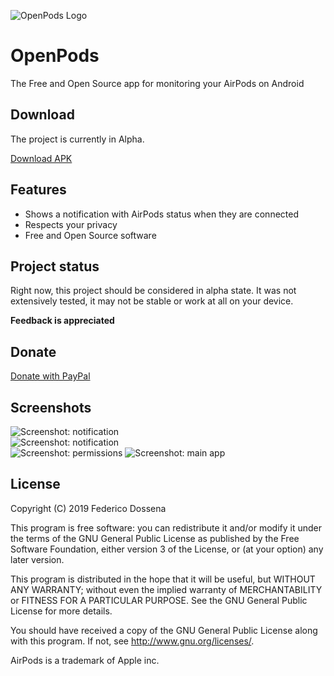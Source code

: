 ![OpenPods Logo](https://github.com/adolfintel/OpenPods/blob/master/.github/logo.png?raw=true)

# OpenPods
The Free and Open Source app for monitoring your AirPods on Android

## Download
The project is currently in Alpha.

[Download APK](https://downloads.fdossena.com/geth.php?r=openpods-apk)


## Features
* Shows a notification with AirPods status when they are connected
* Respects your privacy
* Free and Open Source software

## Project status
Right now, this project should be considered in alpha state. It was not extensively tested, it may not be stable or work at all on your device.

**Feedback is appreciated**

## Donate
[Donate with PayPal](https://www.paypal.me/sineisochronic)

## Screenshots
![Screenshot: notification](https://github.com/adolfintel/OpenPods/blob/master/.github/screen1.png?raw=true)  
![Screenshot: notification](https://github.com/adolfintel/OpenPods/blob/master/.github/screen2.png?raw=true)  
![Screenshot: permissions](https://github.com/adolfintel/OpenPods/blob/master/.github/screen3.png?raw=true)
![Screenshot: main app](https://github.com/adolfintel/OpenPods/blob/master/.github/screen4.png?raw=true)

## License
Copyright (C) 2019 Federico Dossena

This program is free software: you can redistribute it and/or modify
it under the terms of the GNU General Public License as published by
the Free Software Foundation, either version 3 of the License, or
(at your option) any later version.

This program is distributed in the hope that it will be useful,
but WITHOUT ANY WARRANTY; without even the implied warranty of
MERCHANTABILITY or FITNESS FOR A PARTICULAR PURPOSE.  See the
GNU General Public License for more details.

You should have received a copy of the GNU General Public License
along with this program.  If not, see <http://www.gnu.org/licenses/>.

AirPods is a trademark of Apple inc.
